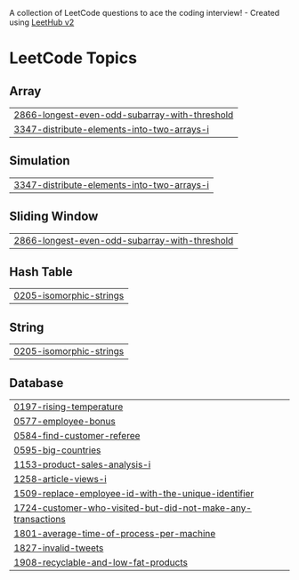 A collection of LeetCode questions to ace the coding interview! - Created using [LeetHub v2](https://github.com/arunbhardwaj/LeetHub-2.0)
<!---LeetCode Topics Start-->
# LeetCode Topics
## Array
|  |
| ------- |
| [2866-longest-even-odd-subarray-with-threshold](https://github.com/RINSHA003/leetcode/tree/master/2866-longest-even-odd-subarray-with-threshold) |
| [3347-distribute-elements-into-two-arrays-i](https://github.com/RINSHA003/leetcode/tree/master/3347-distribute-elements-into-two-arrays-i) |
## Simulation
|  |
| ------- |
| [3347-distribute-elements-into-two-arrays-i](https://github.com/RINSHA003/leetcode/tree/master/3347-distribute-elements-into-two-arrays-i) |
## Sliding Window
|  |
| ------- |
| [2866-longest-even-odd-subarray-with-threshold](https://github.com/RINSHA003/leetcode/tree/master/2866-longest-even-odd-subarray-with-threshold) |
## Hash Table
|  |
| ------- |
| [0205-isomorphic-strings](https://github.com/RINSHA003/leetcode/tree/master/0205-isomorphic-strings) |
## String
|  |
| ------- |
| [0205-isomorphic-strings](https://github.com/RINSHA003/leetcode/tree/master/0205-isomorphic-strings) |
## Database
|  |
| ------- |
| [0197-rising-temperature](https://github.com/RINSHA003/leetcode/tree/master/0197-rising-temperature) |
| [0577-employee-bonus](https://github.com/RINSHA003/leetcode/tree/master/0577-employee-bonus) |
| [0584-find-customer-referee](https://github.com/RINSHA003/leetcode/tree/master/0584-find-customer-referee) |
| [0595-big-countries](https://github.com/RINSHA003/leetcode/tree/master/0595-big-countries) |
| [1153-product-sales-analysis-i](https://github.com/RINSHA003/leetcode/tree/master/1153-product-sales-analysis-i) |
| [1258-article-views-i](https://github.com/RINSHA003/leetcode/tree/master/1258-article-views-i) |
| [1509-replace-employee-id-with-the-unique-identifier](https://github.com/RINSHA003/leetcode/tree/master/1509-replace-employee-id-with-the-unique-identifier) |
| [1724-customer-who-visited-but-did-not-make-any-transactions](https://github.com/RINSHA003/leetcode/tree/master/1724-customer-who-visited-but-did-not-make-any-transactions) |
| [1801-average-time-of-process-per-machine](https://github.com/RINSHA003/leetcode/tree/master/1801-average-time-of-process-per-machine) |
| [1827-invalid-tweets](https://github.com/RINSHA003/leetcode/tree/master/1827-invalid-tweets) |
| [1908-recyclable-and-low-fat-products](https://github.com/RINSHA003/leetcode/tree/master/1908-recyclable-and-low-fat-products) |
<!---LeetCode Topics End-->